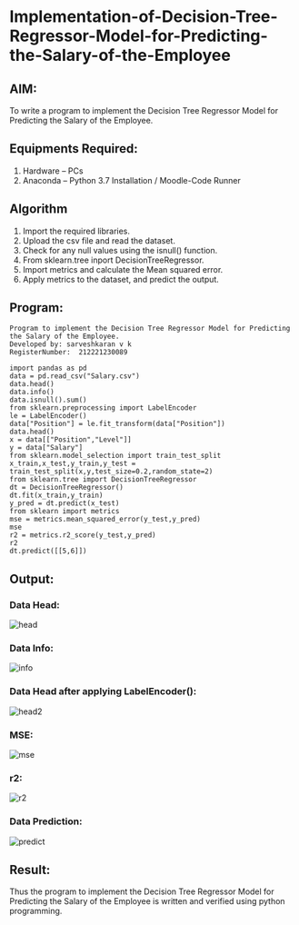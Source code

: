# Implementation-of-Decision-Tree-Regressor-Model-for-Predicting-the-Salary-of-the-Employee

## AIM:
To write a program to implement the Decision Tree Regressor Model for Predicting the Salary of the Employee.

## Equipments Required:
1. Hardware – PCs
2. Anaconda – Python 3.7 Installation / Moodle-Code Runner

## Algorithm
1. Import the required libraries.
2. Upload the csv file and read the dataset.
3. Check for any null values using the isnull() function.
4. From sklearn.tree inport DecisionTreeRegressor.
5. Import metrics and calculate the Mean squared error.
6. Apply metrics to the dataset, and predict the output.


## Program:
```
Program to implement the Decision Tree Regressor Model for Predicting the Salary of the Employee.
Developed by: sarveshkaran v k
RegisterNumber:  212221230089
```
```
import pandas as pd
data = pd.read_csv("Salary.csv")
data.head()
data.info()
data.isnull().sum()
from sklearn.preprocessing import LabelEncoder
le = LabelEncoder()
data["Position"] = le.fit_transform(data["Position"])
data.head()
x = data[["Position","Level"]]
y = data["Salary"]
from sklearn.model_selection import train_test_split
x_train,x_test,y_train,y_test = train_test_split(x,y,test_size=0.2,random_state=2)
from sklearn.tree import DecisionTreeRegressor
dt = DecisionTreeRegressor()
dt.fit(x_train,y_train)
y_pred = dt.predict(x_test)
from sklearn import metrics
mse = metrics.mean_squared_error(y_test,y_pred)
mse
r2 = metrics.r2_score(y_test,y_pred)
r2
dt.predict([[5,6]])
```

## Output:
### Data Head:
![head](https://user-images.githubusercontent.com/93427923/169694235-41a469cc-ff3e-4c56-b36c-029319ef1f94.png)

### Data Info:
![info](https://user-images.githubusercontent.com/93427923/169694238-85077655-4a64-4334-b451-997c7ea1937d.png)

### Data Head after applying LabelEncoder():
![head2](https://user-images.githubusercontent.com/93427923/169694242-dd7cae7b-50db-4864-96aa-ca8eb07514e3.png)

### MSE:
![mse](https://user-images.githubusercontent.com/93427923/169694248-eefed989-8fc7-4e80-b3af-992667d1936a.png)

### r2:
![r2](https://user-images.githubusercontent.com/93427923/169694252-b17fc5dd-22fd-46e0-b8de-991fd12528ed.png)

### Data Prediction:
![predict](https://user-images.githubusercontent.com/93427923/169694255-16669af0-0ed0-416e-b387-d63f2f3e9dc3.png)

## Result:
Thus the program to implement the Decision Tree Regressor Model for Predicting the Salary of the Employee is written and verified using python programming.
